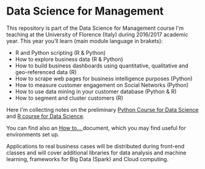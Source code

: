 # Data Science for Management

This repository is part of the Data Science for Management course I'm teaching at the University of Florence (Italy) during 2016/2017 academic year. This year you’ll learn (main module language in brakets):

- R and Python scripting (R & Python)
- How to explore business data (R & Python)
- How to build business dashboards using quantitative, qualitative and geo-referenced data (R)
- How to scrape web pages for business intelligence purposes (Python)
- How to measure customer engagement on Social Networks (Python)
- How to use data mining in your customer database (Python & R)
- How to segment and cluster customers (R)

Here I'm collecting notes on the preliminary [Python Course for Data Science](https://github.com/andrgig/Data-Science-for-Management/blob/master/Python%20Course%20for%20Data%20Science.ipynb) and [R course for Data Science](https://github.com/andrgig/Data-Science-for-Management/blob/master/R%20Course%20for%20Data%20Science.ipynb).

You can find also an [How to... ](https://github.com/andrgig/Data-Science-for-Management/blob/master/MDS%20tools.pdf) document, which you may find useful for environments set up.

Applications to real business cases will be distributed during front-end classes and will cover additional libraries for data analysis and machine learning, frameworks for Big Data (Spark) and Cloud computing. 
